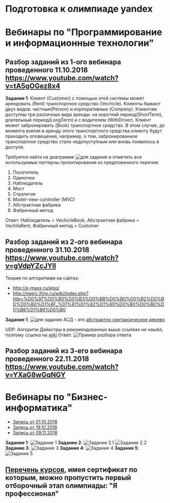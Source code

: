 # Подготовка к олимпиаде yandex 

# Вебинары по "Программирование и информационные технологии"

## Разбор заданий из 1-ого вебинара проведенного 11.10.2018 https://www.youtube.com/watch?v=tA5gOGez8x4

**Задание 1**:
Клиент (Customer) с помощью этой системы может арендовать (Rent) транспортное средство (Vechicle). Клиенты бывают двух видов: частные(Person) и корпоративные (Company). Клиентам доступны три различных вида аренды: на короткий период(ShortTerm), длительный период(LongTerm) и с водителем (WithDriver).
Клиент может забронировать (Book) транспортное средство. В этом случае, до момента взятия в аренду этого транспортного средства клиенту будут приходить оповещения, например, о том, забронированное транспортное средство стало недопуступным или вновь появилось в доступе.

Требуется найти на диаграмме ![для задания](images/Webinar1Task1.png) и отметить все используемые паттерны проектирования из предложенного перечня:

1. Посетитель
2. Одиночка
3. Наблюдатель
4. Мост
5. Стратегия
6. Model-view-controller (MVC)
7. Абстрактная фабрика
8. Фабричный метод

Ответ: Наблюдетель = VechicleBook, Абстрактная фабрика = VechilaRent,
Фабричный метод = Customer


## Разбор заданий из 2-ого вебинара проведенного 31.10.2018 https://www.youtube.com/watch?v=gVdpYZcJYlI

Теория по алгоритмам на сайтах:
+ http://e-maxx.ru/algo/
+ http://neerc.ifmo.ru/wiki/index.php?title=%D0%97%D0%B0%D0%B3%D0%BB%D0%B0%D0%B2%D0%BD%D0%B0%D1%8F_%D1%81%D1%82%D1%80%D0%B0%D0%BD%D0%B8%D1%86%D0%B0

**Задание 1**:
![для задания](images/Webinar2Task1.png)
АСД - это [абстрактно синтаксическое дерево](https://ru.wikipedia.org/wiki/%D0%90%D0%B1%D1%81%D1%82%D1%80%D0%B0%D0%BA%D1%82%D0%BD%D0%BE%D0%B5_%D1%81%D0%B8%D0%BD%D1%82%D0%B0%D0%BA%D1%81%D0%B8%D1%87%D0%B5%D1%81%D0%BA%D0%BE%D0%B5_%D0%B4%D0%B5%D1%80%D0%B5%D0%B2%D0%BE)

UDP: Алгоритм Дейкстры в рекомендованных выше ссылках не нашёл, поэтому ссылка на [wiki](https://ru.wikipedia.org/wiki/%D0%90%D0%BB%D0%B3%D0%BE%D1%80%D0%B8%D1%82%D0%BC_%D0%94%D0%B5%D0%B9%D0%BA%D1%81%D1%82%D1%80%D1%8B)
Ответ: ![Пример разбора ответа](images/Webinar2Task1_2.png)


## Разбор заданий из 3-его вебинара проведенного 22.11.2018 https://www.youtube.com/watch?v=YXaG8wGqNGY



# Вебинары по "Бизнес-информатика"

- [Запись от 01.10.2018](https://www.youtube.com/watch?v=U0Ws5aTjbls)
- [Запись от 19.10.2018](https://www.youtube.com/watch?v=Rozkr_OnyEc)
- [Запись от 09.11.2018](https://www.youtube.com/watch?v=NsVhZW_elfc)

**Задание 1**:
![Задание 1](images/businessInformatics/Webinar3Task1.png)
**Задание 2**:
![Задание 2.1](images/businessInformatics/Webinar3Task2_1.png)
![Задание 2.2](images/businessInformatics/Webinar3Task2_2.png)
**Задание 3**:
![Задание 3](images/businessInformatics/Webinar3Task3.png)
**Задание 4**:
![Задание 4](images/businessInformatics/Webinar3Task4.png)
**Задание 5**:
![Задание 5](images/businessInformatics/Webinar3Task5.png)

## [Перечень курсов](recommends/COURSES.md), имея сертификат по которым, можно пропустить первый отборочный этап олимпиады: "Я профессионал"